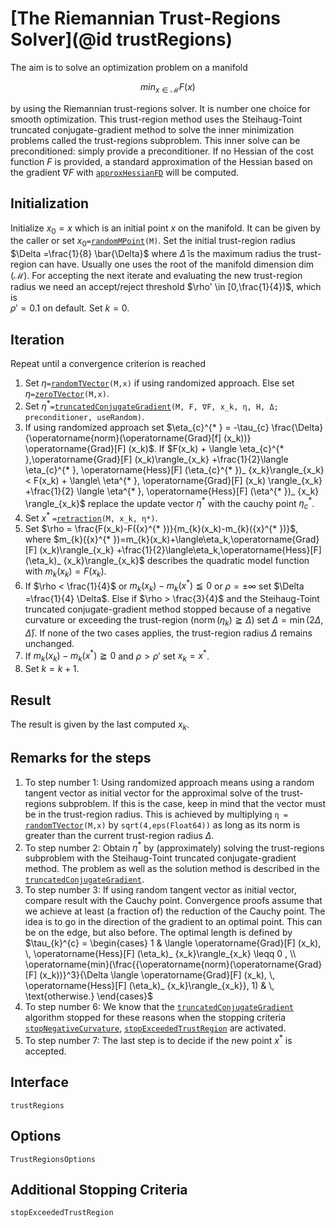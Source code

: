 # [The Riemannian Trust-Regions Solver](@id trustRegions)

The aim is to solve an optimization problem on a manifold

```math
min_{x \in \mathcal{M}} F(x)
```

by using the Riemannian trust-regions solver. It is number one choice for smooth
optimization. This trust-region method uses the Steihaug-Toint truncated
conjugate-gradient method to solve the inner minimization problems called the
trust-regions subproblem. This inner solve can be preconditioned: simply provide
a preconditioner. If no Hessian of the cost function $F$ is provided, a standard
approximation of the Hessian based on the gradient $∇F$ with
[`approxHessianFD`](@ref) will be computed.

## Initialization

Initialize $x_0 = x$ which is an initial point $x$ on the manifold. It can be
given by the caller or set $x_0$`=`[`randomMPoint`](@ref)`(M)`.
Set the initial trust-region radius $\Delta =\frac{1}{8} \bar{\Delta}$ where
$\bar{\Delta}$ is the maximum radius the trust-region can have. Usually one uses
the root of the manifold dimension $\operatorname{dim}(\mathcal{M})$.
For accepting the next iterate and evaluating the new trust-region radius we
need an accept/reject threshold $\rho' \in [0,\frac{1}{4})$, which is  
$\rho' = 0.1$ on default. Set $k=0$.

## Iteration

Repeat until a convergence criterion is reached

1. Set $\eta$`=`[`randomTVector`](@ref)`(M,x)` if using randomized approach. Else
    set $\eta$`=`[`zeroTVector`](@ref)`(M,x)`.
2. Set $\eta^{* }$`=`[`truncatedConjugateGradient`](@ref)`(M, F, ∇F, x_k, η, H, Δ; preconditioner, useRandom)`.
3. If using randomized approach set
    $\eta_{c}^{* } = -\tau_{c} \frac{\Delta}{\operatorname{norm}(\operatorname{Grad}[f] (x_k))} \operatorname{Grad}[F] (x_k)$.
    If
    $F(x_k) + \langle \eta_{c}^{* },\operatorname{Grad}[F] (x_k)\rangle_{x_k}
    +\frac{1}{2}\langle \eta_{c}^{* }, \operatorname{Hess}[F] (\eta_{c}^{* })_ {x_k}\rangle_{x_k}
    < F(x_k) + \langle\ \eta^{* }, \operatorname{Grad}[F] (x_k) \rangle_{x_k}
    +\frac{1}{2} \langle \eta^{* }, \operatorname{Hess}[F] (\eta^{* })_ {x_k} \rangle_{x_k}$
    replace the update vector $\eta^{* }$ with the cauchy point $\eta_{c}^{* }$.
4. Set ${x}^{* }$ `=`[`retraction`](@ref)`(M, x_k, η*)`.
5. Set $\rho = \frac{F(x_k)-F({x}^{* })}{m_{k}(x_k)-m_{k}({x}^{* })}$, where
    $m_{k}({x}^{* })=m_{k}(x_k)+\langle\eta_k,\operatorname{Grad}[F] (x_k)\rangle_{x_k}
    +\frac{1}{2}\langle\eta_k,\operatorname{Hess}[F] (\eta_k)_ {x_k}\rangle_{x_k}$
    describes the quadratic model function with $m_{k}(x_k) = F(x_k)$.
6. If $\rho < \frac{1}{4}$ or $m_{k}(x_k)-m_{k}({x}^{* }) \leqq 0$ or
    $\rho = \pm \infty$ set $\Delta =\frac{1}{4} \Delta$. Else if
    $\rho > \frac{3}{4}$ and the Steihaug-Toint truncated conjugate-gradient
    method stopped because of a negative curvature or exceeding the trust-region
    ($\operatorname{norm}(\eta_k) \geqq \Delta$) set
    $\Delta = \operatorname{min}(2 \Delta, \bar{\Delta})$.
    If none of the two cases applies, the trust-region radius $\Delta$ remains
    unchanged.
7. If $m_{k}(x_k)-m_{k}({x}^{* }) \geqq 0$ and $\rho > \rho'$ set
    $x_k = {x}^{* }$.
8. Set $k = k+1$.


## Result

The result is given by the last computed $x_k$.

## Remarks for the steps

1. To step number 1: Using randomized approach means using a random tangent vector as initial
    vector for the approximal solve of the trust-regions subproblem.
    If this is the case, keep in mind that the vector must be in the
    trust-region radius. This is achieved by multiplying
    `η = `[`randomTVector`](@ref)`(M,x)` by `sqrt(4,eps(Float64))` as long as
    its norm is greater than the current trust-region radius $\Delta$.
2. To step number 2: Obtain $\eta^{* }$ by (approximately) solving the
    trust-regions subproblem with the Steihaug-Toint truncated
    conjugate-gradient method. The problem as well as the solution method is
    described in the [`truncatedConjugateGradient`](@ref).
3. To step number 3: If using random tangent vector as initial vector, compare result with the
    Cauchy point. Convergence proofs assume that we achieve at least (a fraction
    of) the reduction of the Cauchy point. The idea is to go in the direction of
    the gradient to an optimal point. This can be on the edge, but also before.
    The optimal length is defined by
    $\tau_{k}^{c} = \begin{cases} 1 & \langle \operatorname{Grad}[F] (x_k), \, \operatorname{Hess}[F] (\eta_k)_ {x_k}\rangle_{x_k} \leqq 0 , \\ \operatorname{min}(\frac{{\operatorname{norm}(\operatorname{Grad}[F] (x_k))}^3}{\Delta \langle \operatorname{Grad}[F] (x_k), \, \operatorname{Hess}[F] (\eta_k)_ {x_k}\rangle_{x_k}}, 1) & \, \text{otherwise.} \end{cases}$
4. To step number 6: We know that the [`truncatedConjugateGradient`](@ref) algorithm stopped for
    these reasons when the stopping criteria [`stopNegativeCurvature`](@ref),
    [`stopExceededTrustRegion`](@ref) are activated.
6. To step number 7: The last step is to decide if the new point ${x}^{* }$ is
    accepted.
## Interface

```@docs
trustRegions
```

## Options

```@docs
TrustRegionsOptions
```

## Additional Stopping Criteria

```@docs
stopExceededTrustRegion
```